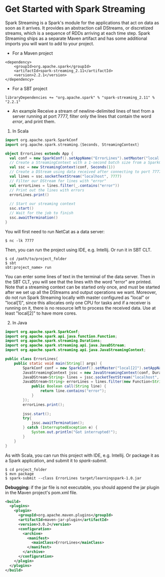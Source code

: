 # Get Started with Spark Streaming
Spark Streaming is a Spark's module for the applications that act on data as soon as it arrives. It provides an abstraction call DStreams, or discretized streams, which is a sequence of RDDs arriving at each time step. Spark Streaming ships as a separate Maven artifact and has some additional imports you will want to add to your project.  
- For a Maven project
```
<dependency>
	<groupId>org.apache.spark</groupId>
	<artifactId>spark-streaming_2.11</artifactId>
	<version>2.2.1</version>
</dependency>
```
- For a SBT project
```
libraryDependencies += "org.apache.spark" % "spark-streaming_2.11" % "2.2.1"
```

- An example
Receive a stream of newline-delimited lines of text from a server running at port 7777, filter only the lines that contain the word *error*, and print them.  
1. In Scala
```scala
import org.apache.spark.SparkConf
import org.apache.spark.streaming.{Seconds, StreamingContext}

object ErrorLines extends App {
  val conf = new SparkConf().setAppName("ErrorLines").setMaster("local[2]")
  // Create a StreamingContext with a 1-second batch size from a SparkConf
  val ssc = new StreamingContext(conf, Seconds(1))
  // Create a DStream using data received after connecting to port 7777 on the local machine
  val lines = ssc.socketTextStream("localhost", 7777)
  // Filter our DStream for lines with "error"
  val errorLines = lines.filter(_.contains("error"))
  // Print out the lines with errors
  errorLines.print()
  
  // Start our streaming context
  ssc.start()
  // Wait for the job to finish
  ssc.awaitTermination()
}
```
You will first need to run NetCat as a data server:
```
$ nc -lk 7777
```
Then, you can run the project using IDE, e.g. Intellij. Or run it in SBT CLT.
```
$ cd /path/to/project_folder
$ sbt
sbt:project_name> run
```
You can enter some lines of text in the terminal of the data server. Then in the SBT CLT, you will see that the lines with the word "error" are printed. Note that a streaming context can be started only once, and must be started after we set up all the DStreams and output operations we want. Moreover, do not run Spark Streaming locally with master configured as "local" or "local[1]", since this allocates only one CPU for tasks and if a receiver is running on it, there is no resource left to process the received data. Use at least "local[2]" to have more cores.


2. In Java
```java
import org.apache.spark.SparkConf;
import org.apache.spark.api.java.function.Function;
import org.apache.spark.streaming.Durations;
import org.apache.spark.streaming.api.java.JavaDStream;
import org.apache.spark.streaming.api.java.JavaStreamingContext;

public class ErrorLines{
	public static void main(String[] args) {
		SparkConf conf = new SparkConf().setMaster("local[2]").setAppName("ErrorLines");
		JavaStreamingContext jssc = new JavaStreamingContext(conf, Durations.seconds(1));
		JavaDStream<String> lines = jssc.socketTextStream("localhost", 7777);
		JavaDStream<String> errorLines = lines.filter(new Function<String, Boolean>() {
			public Boolean call(String line) {
				return line.contains("error");
			}
		});
		errorLines.print();
		
		jssc.start();
		try{
			jssc.awaitTermination();
		} catch (InterruptedException e) {
			System.out.println("Got interrupted!");
		}
	}
}
```
As with Scala, you can run this project with IDE, e.g. Intellij. Or package it as a Spark application, and submit it to *spark-submit*.
```
$ cd project_folder
$ mvn package
$ spark-submit --class ErrorLines target/learningspark-1.0.jar
```
**Debugging:** if the jar file is not executable, you should append the jar plugin in the Maven project's pom.xml file.
```xml
<build>
  <plugins>
    <plugin>
      <groupId>org.apache.maven.plugins</groupId>
      <artifactId>maven-jar-plugin</artifactId>
      <version>3.0.2</version>
      <configuration>
        <archive>
          <manifest>
            <mainClass>ErrorLines</mainClass>
          </manifest>
        </archive>
      </configuration>
    </plugin>
  </plugins>
</build>
```